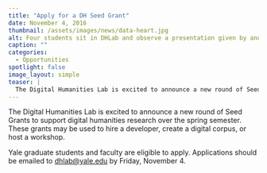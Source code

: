 ```yaml
---
title: "Apply for a DH Seed Grant"
date: November 4, 2016
thumbnail: /assets/images/news/data-heart.jpg
alt: Four students sit in DHLab and observe a presentation given by another student, who stands and reads from paper.
caption: ""
categories:
  - Opportunities
spotlight: false 
image_layout: simple
teaser: |
  The Digital Humanities Lab is excited to announce a new round of Seed Grants to support digital humanities research over the spring semester. 
---
```


The Digital Humanities Lab is excited to announce a new round of Seed Grants to support digital humanities research over the spring semester. These grants may be used to hire a developer, create a digital corpus, or host a workshop.
     
Yale graduate students and faculty are eligible to apply. Applications should be emailed to [dhlab@yale.edu](mailto:dhlab@yale.edu) by Friday, November 4.